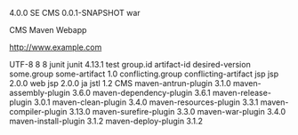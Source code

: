 <?xml version="1.0" encoding="UTF-8"?>

<project xmlns="http://maven.apache.org/POM/4.0.0" xmlns:xsi="http://www.w3.org/2001/XMLSchema-instance"
  xsi:schemaLocation="http://maven.apache.org/POM/4.0.0 http://maven.apache.org/xsd/maven-4.0.0.xsd">
  <modelVersion>4.0.0</modelVersion>
  <groupId>SE</groupId>
  <artifactId>CMS</artifactId>
  <version>0.0.1-SNAPSHOT</version>
  <packaging>war</packaging>

  <name>CMS Maven Webapp</name>
  <!-- FIXME change it to the project's website -->
  <url>http://www.example.com</url>

  <properties>
    <project.build.sourceEncoding>UTF-8</project.build.sourceEncoding>
    <maven.compiler.source>8</maven.compiler.source>
    <maven.compiler.target>8</maven.compiler.target>
  </properties>
  <dependencies>
    <dependency>
      <groupId>junit</groupId>
      <artifactId>junit</artifactId>
      <version>4.13.1</version>
      <scope>test</scope>
    </dependency>
  </dependencies>
  
  <dependencyManagement>
    <dependencies>
        <dependency>
            <groupId>group.id</groupId>
            <artifactId>artifact-id</artifactId>
            <version>desired-version</version>
        </dependency>
        <dependency>
    		<groupId>some.group</groupId>
    		<artifactId>some-artifact</artifactId>
    		<version>1.0</version>
    	<exclusions>
        	<exclusion>
            	<groupId>conflicting.group</groupId>
            	<artifactId>conflicting-artifact</artifactId>
        	</exclusion>
    	</exclusions>
		</dependency>
		<dependency>
    		<groupId>jsp</groupId>
    		<artifactId>jsp</artifactId>
    		<version>2.0.0</version>
		</dependency>
		<dependency>
    		<groupId>web</groupId>
    		<artifactId>jsp</artifactId>
    		<version>2.0.0</version>
		</dependency>
		<dependency>
    		<groupId>ja</groupId>
    		<artifactId>jstl</artifactId>
    		<version>1.2</version>
		</dependency>
    </dependencies>
</dependencyManagement>


  <build>
    <finalName>CMS</finalName>
    <pluginManagement>
      <plugins>
        <plugin>
          <artifactId>maven-antrun-plugin</artifactId>
          <version>3.1.0</version>
        </plugin>
        <plugin>
          <artifactId>maven-assembly-plugin</artifactId>
          <version>3.6.0</version>
        </plugin>
        <plugin>
          <artifactId>maven-dependency-plugin</artifactId>
          <version>3.6.1</version>
        </plugin>
        <plugin>
          <artifactId>maven-release-plugin</artifactId>
          <version>3.0.1</version>
        </plugin>
        <plugin>
          <artifactId>maven-clean-plugin</artifactId>
          <version>3.4.0</version>
        </plugin>
        <plugin>
          <artifactId>maven-resources-plugin</artifactId>
          <version>3.3.1</version>
        </plugin>
        <plugin>
          <artifactId>maven-compiler-plugin</artifactId>
          <version>3.13.0</version>
        </plugin>
        <plugin>
          <artifactId>maven-surefire-plugin</artifactId>
          <version>3.3.0</version>
        </plugin>
        <plugin>
          <artifactId>maven-war-plugin</artifactId>
          <version>3.4.0</version>
        </plugin>
        <plugin>
          <artifactId>maven-install-plugin</artifactId>
          <version>3.1.2</version>
        </plugin>
        <plugin>
          <artifactId>maven-deploy-plugin</artifactId>
          <version>3.1.2</version>
        </plugin>
      </plugins>
    </pluginManagement>
  </build>
  
</project>
